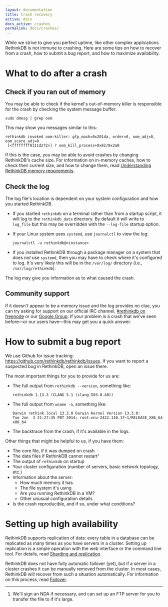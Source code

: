 ```yaml
---
layout: documentation
title: Crash recovery
active: docs
docs_active: crashes
permalink: docs/crashes/
---
```


While we strive to give you perfect uptime, like other complex applications RethinkDB is not immune to crashing. Here are some tips on how to recover from a crash, how to submit a bug report, and how to maximize availability.

# What to do after a crash

## Check if you ran out of memory

You may be able to check if the kernel's out-of-memory killer is responsible for the crash by checking the system message buffer:

```
sudo dmesg | grep oom
```

This may show you messages similar to this:

```
rethinkdb invoked oom-killer: gfp_mask=0x201da, order=0, oom_adj=0, oom_score_adj=0
 [<ffffffff8111d272>] ? oom_kill_process+0x82/0x2a0
```

If this is the case, you may be able to avoid crashes by changing RethinkDB's cache size. For information on in-memory caches, how to check their current size, and how to change them, read [Understanding RethinkDB memory requirements](/docs/memory-usage).

## Check the log

The log file's location is dependent on your system configuration and how you started RethinkDB.

* If you started `rethinkdb` on a terminal rather than from a startup script, it will log to the `rethinkdb_data` directory. By default it will write to `log_file` but this may be overridden with the `--log-file` startup option.

* If your Linux system uses `systemd`, use `journalctl` to view the log:

    `journalctl -u rethinkdb@<instance>`

* If you installed RethinkDB through a package manager on a system that does *not* use `systemd`, then you may have to check where it's configured to log. It's very likely this will be in the `/var/log/` directory (i.e., `/var/log/rethinkdb`).

The log may give you information as to what caused the crash.

## Community support

If it doesn't appear to be a memory issue and the log provides no clue, you can try asking for support on our official IRC channel, [#rethinkdb on freenode](http://webchat.freenode.net/?channels=#rethinkdb) or our [Google Group](http://groups.google.com/group/rethinkdb). If your problem is a crash that we've seen before&mdash;or our users have&mdash;this may get you a quick answer.

# How to submit a bug report

We use Github for issue tracking: <https://github.com/rethinkdb/rethinkdb/issues>. If you want to report a suspected bug in RethinkDB, open an issue there.

The most important things for you to provide for us are:

* The full output from `rethinkdb --version`, something like:

    ```
    rethinkdb 1.13.3 (CLANG 5.1 (clang-503.0.40))
    ```

* The full output from `uname -a`, something like:

    ```
    Darwin rethink.local 13.3.0 Darwin Kernel Version 13.3.0:
    Tue Jun  3 21:27:35 PDT 2014; root:xnu-2422.110.17~1/RELEASE_X86_64 x86_64
    ```

* The backtrace from the crash, if it's available in the logs.

Other things that might be helpful to us, if you have them:

* The core file, if it was dumped on crash
* The data files if RethinkDB cannot restart&sup1;
* The output of `rethinkdb` on startup
* Your cluster configuration (number of servers, basic network topology, etc.)
* Information about the server:
    * How much memory it has
    * The file system it's using
    * Are you running RethinkDB in a VM?
    * Other unusual configuration details
* Is the crash reproducible, and if so, under what conditions?

# Setting up high availability

RethinkDB supports replication of data: every table in a database can be replicated as many times as you have servers in a cluster. Setting up replication is a simple operation with the web interface or the command line tool. For details, read [Sharding and replication](/docs/sharding-and-replication/).

RethinkDB does not have fully automatic failover (yet), but if a server in a cluster crashes it can be manually removed from the cluster. In most cases, RethinkDB will recover from such a situation automatically. For information on this process, read [Failover](/docs/failover).

----

1. We'll sign an NDA if necessary, and can set up an FTP server for you to transfer the file to if it's large.
